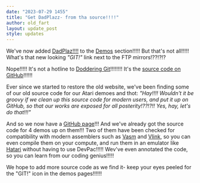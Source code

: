 ```yaml
---
date: "2023-07-29 1455"
title: "Get DadPlazz- from tha source!!!!"
author: old_fart
layout: update_post
style: updates
---
```

We've now added [DadPlaz!!!!](../demos/dadplazz.html) to the [Demos](../demos/) section!!!!! But that's not all!!!!! What's that new looking *"GIT!"* link next to the FTP mirrors!??!?!?

Nope!!!!! It's not a hotline to [Doddering Git](../crew/#Doddering_Git)!!!!!!!! It's the [source code on GitHub](https://github.com/theseniordads/dadplazz)!!!!!!

Ever since we started to restore the old website, we've been finding some of our old source code for our Atari demoes and thot: *"Hay!!!! Wouldn't it be groovy if we clean up this source code for modern users, and put it up on GitHub, so that our works are exposed for all posterity!??!?!! Yes, hay, let's do that!!!"*

And so we now have a [GitHub page](https://github.com/theseniordads)!!! And we've already got the source code for 4 demos up on them!!! Two of them have been checked for compatibility with modern assemblers such as [Vasm](http://sun.hasenbraten.de/vasm/) and [Vlink](http://www.compilers.de/vlink.html), so you can even compile them on your compute, and run them in an emulator like [Hatari](http://www.hatari.tuxfamily.org/) without having to use DevPac!!!!! Wev've even annotated the code, so you can learn from our coding genius!!!!!

We hope to add more source code as we find it- keep your eyes peeled for the "GIT!" icon in the demos pages!!!!!!
